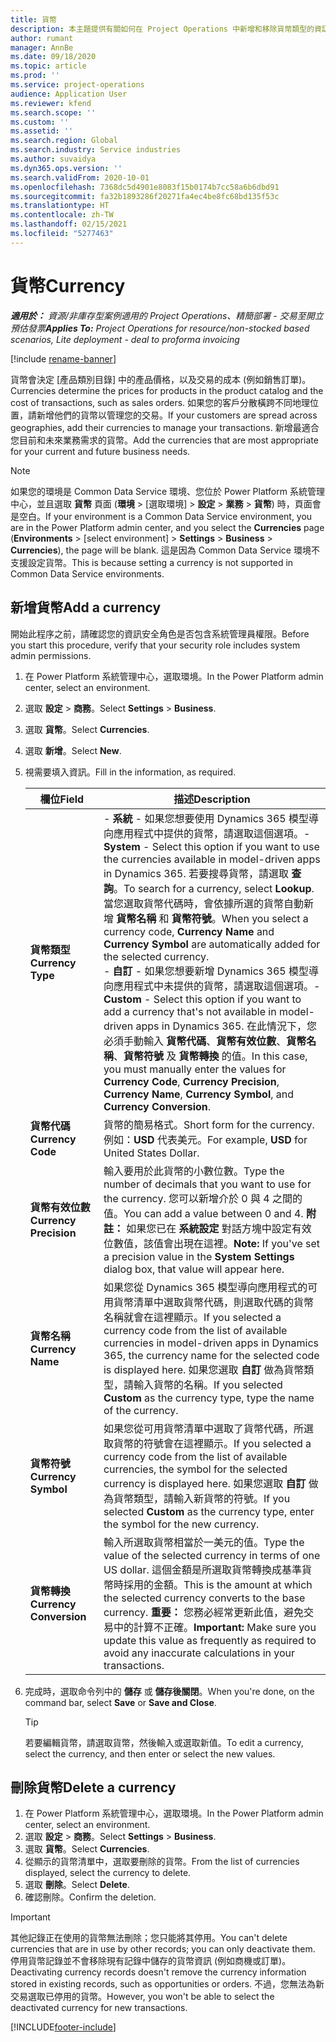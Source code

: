 ```yaml
---
title: 貨幣
description: 本主題提供有關如何在 Project Operations 中新增和移除貨幣類型的資訊。
author: rumant
manager: AnnBe
ms.date: 09/18/2020
ms.topic: article
ms.prod: ''
ms.service: project-operations
audience: Application User
ms.reviewer: kfend
ms.search.scope: ''
ms.custom: ''
ms.assetid: ''
ms.search.region: Global
ms.search.industry: Service industries
ms.author: suvaidya
ms.dyn365.ops.version: ''
ms.search.validFrom: 2020-10-01
ms.openlocfilehash: 7368dc5d4901e8083f15b0174b7cc58a6b6dbd91
ms.sourcegitcommit: fa32b1893286f20271fa4ec4be8fc68bd135f53c
ms.translationtype: HT
ms.contentlocale: zh-TW
ms.lasthandoff: 02/15/2021
ms.locfileid: "5277463"
---
```

# <a name="currency"></a><span data-ttu-id="ad073-103">貨幣</span><span class="sxs-lookup"><span data-stu-id="ad073-103">Currency</span></span>

<span data-ttu-id="ad073-104">_**適用於：** 資源/非庫存型案例適用的 Project Operations、精簡部署 - 交易至開立預估發票_</span><span class="sxs-lookup"><span data-stu-id="ad073-104">_**Applies To:** Project Operations for resource/non-stocked based scenarios, Lite deployment - deal to proforma invoicing_</span></span>

[!include [rename-banner](~/includes/cc-data-platform-banner.md)]

<span data-ttu-id="ad073-105">貨幣會決定 [產品類別目錄] 中的產品價格，以及交易的成本 (例如銷售訂單)。</span><span class="sxs-lookup"><span data-stu-id="ad073-105">Currencies determine the prices for products in the product catalog and the cost of transactions, such as sales orders.</span></span> <span data-ttu-id="ad073-106">如果您的客戶分散橫跨不同地理位置，請新增他們的貨幣以管理您的交易。</span><span class="sxs-lookup"><span data-stu-id="ad073-106">If your customers are spread across geographies, add their currencies to manage your transactions.</span></span> <span data-ttu-id="ad073-107">新增最適合您目前和未來業務需求的貨幣。</span><span class="sxs-lookup"><span data-stu-id="ad073-107">Add the currencies that are most appropriate for your current and future business needs.</span></span>  

> [!NOTE]
> <span data-ttu-id="ad073-108">如果您的環境是 Common Data Service 環境、您位於 Power Platform 系統管理中心，並且選取 **貨幣** 頁面 (**環境** > [選取環境] > **設定** > **業務** > **貨幣**) 時，頁面會是空白。</span><span class="sxs-lookup"><span data-stu-id="ad073-108">If your environment is a Common Data Service environment, you are in the Power Platform admin center, and you select the **Currencies** page (**Environments** > [select environment] > **Settings** > **Business** > **Currencies**), the page will be blank.</span></span> <span data-ttu-id="ad073-109">這是因為 Common Data Service 環境不支援設定貨幣。</span><span class="sxs-lookup"><span data-stu-id="ad073-109">This is because setting a currency is not supported in Common Data Service environments.</span></span>

## <a name="add-a-currency"></a><span data-ttu-id="ad073-110">新增貨幣</span><span class="sxs-lookup"><span data-stu-id="ad073-110">Add a currency</span></span>  
<span data-ttu-id="ad073-111">開始此程序之前，請確認您的資訊安全角色是否包含系統管理員權限。</span><span class="sxs-lookup"><span data-stu-id="ad073-111">Before you start this procedure, verify that your security role includes system admin permissions.</span></span> 

1. <span data-ttu-id="ad073-112">在 Power Platform 系統管理中心，選取環境。</span><span class="sxs-lookup"><span data-stu-id="ad073-112">In the Power Platform admin center, select an environment.</span></span> 
2. <span data-ttu-id="ad073-113">選取 **設定** > **商務**。</span><span class="sxs-lookup"><span data-stu-id="ad073-113">Select **Settings** > **Business**.</span></span>
3. <span data-ttu-id="ad073-114">選取 **貨幣**。</span><span class="sxs-lookup"><span data-stu-id="ad073-114">Select **Currencies**.</span></span>  
4. <span data-ttu-id="ad073-115">選取 **新增**。</span><span class="sxs-lookup"><span data-stu-id="ad073-115">Select **New**.</span></span>  
5. <span data-ttu-id="ad073-116">視需要填入資訊。</span><span class="sxs-lookup"><span data-stu-id="ad073-116">Fill in the information, as required.</span></span>  


   |          <span data-ttu-id="ad073-117">欄位</span><span class="sxs-lookup"><span data-stu-id="ad073-117">Field</span></span>          |                                                                                                                                                                                                                                                                                                                                                                            <span data-ttu-id="ad073-118">描述</span><span class="sxs-lookup"><span data-stu-id="ad073-118">Description</span></span>                                                                                                                                                                                                                                                                                                                                                                            |
   |-------------------------|-------------------------------------------------------------------------------------------------------------------------------------------------------------------------------------------------------------------------------------------------------------------------------------------------------------------------------------------------------------------------------------------------------------------------------------------------------------------------------------------------------------------------------------------------------------------------------------------------------------------------------------------------------------------------------------------------------------------------------------------------------------------|
   |    <span data-ttu-id="ad073-119">**貨幣類型**</span><span class="sxs-lookup"><span data-stu-id="ad073-119">**Currency Type**</span></span>    | <span data-ttu-id="ad073-120">- **系統** - 如果您想要使用 Dynamics 365 模型導向應用程式中提供的貨幣，請選取這個選項。</span><span class="sxs-lookup"><span data-stu-id="ad073-120">- **System** - Select this option if you want to use the currencies available in model-driven apps in Dynamics 365.</span></span> <span data-ttu-id="ad073-121">若要搜尋貨幣，請選取 **查詢**。</span><span class="sxs-lookup"><span data-stu-id="ad073-121">To search for a currency,  select **Lookup**.</span></span> <span data-ttu-id="ad073-122">當您選取貨幣代碼時，會依據所選的貨幣自動新增 **貨幣名稱** 和 **貨幣符號**。</span><span class="sxs-lookup"><span data-stu-id="ad073-122">When you select a currency code, **Currency Name** and **Currency Symbol** are automatically added for the selected currency.</span></span><br /><span data-ttu-id="ad073-123">- **自訂** - 如果您想要新增 Dynamics 365 模型導向應用程式中未提供的貨幣，請選取這個選項。</span><span class="sxs-lookup"><span data-stu-id="ad073-123">- **Custom** - Select this option if you want to add a currency that's not available in model-driven apps in Dynamics 365.</span></span> <span data-ttu-id="ad073-124">在此情況下，您必須手動輸入 **貨幣代碼**、**貨幣有效位數**、**貨幣名稱**、**貨幣符號** 及 **貨幣轉換** 的值。</span><span class="sxs-lookup"><span data-stu-id="ad073-124">In this case, you must manually enter the values for **Currency Code**, **Currency Precision**, **Currency Name**, **Currency Symbol**, and **Currency Conversion**.</span></span> |
   |    <span data-ttu-id="ad073-125">**貨幣代碼**</span><span class="sxs-lookup"><span data-stu-id="ad073-125">**Currency Code**</span></span>    |                                                                                                                                                                                                                                                                                                                                            <span data-ttu-id="ad073-126">貨幣的簡易格式。</span><span class="sxs-lookup"><span data-stu-id="ad073-126">Short form for the currency.</span></span> <span data-ttu-id="ad073-127">例如：**USD** 代表美元。</span><span class="sxs-lookup"><span data-stu-id="ad073-127">For example, **USD** for United States Dollar.</span></span>                                                                                                                                                                                                                                                                                                                                            |
   | <span data-ttu-id="ad073-128">**貨幣有效位數**</span><span class="sxs-lookup"><span data-stu-id="ad073-128">**Currency Precision**</span></span>  |                                                                                                                                                                                  <span data-ttu-id="ad073-129">輸入要用於此貨幣的小數位數。</span><span class="sxs-lookup"><span data-stu-id="ad073-129">Type the number of decimals that you want to use for the currency.</span></span>  <span data-ttu-id="ad073-130">您可以新增介於 0 與 4 之間的值。</span><span class="sxs-lookup"><span data-stu-id="ad073-130">You can add a value between 0 and 4.</span></span> <span data-ttu-id="ad073-131">**附註：** 如果您已在 **系統設定** 對話方塊中設定有效位數值，該值會出現在這裡。</span><span class="sxs-lookup"><span data-stu-id="ad073-131">**Note:**  If you've set a precision value in the **System Settings** dialog box, that value will appear here.</span></span>                                                                                                                                                                                  |
   |    <span data-ttu-id="ad073-132">**貨幣名稱**</span><span class="sxs-lookup"><span data-stu-id="ad073-132">**Currency Name**</span></span>    |                                                                                                                                                                                                                                         <span data-ttu-id="ad073-133">如果您從 Dynamics 365 模型導向應用程式的可用貨幣清單中選取貨幣代碼，則選取代碼的貨幣名稱就會在這裡顯示。</span><span class="sxs-lookup"><span data-stu-id="ad073-133">If you selected a currency code from the list of available currencies in model-driven apps in Dynamics 365, the currency name for the selected code is displayed here.</span></span> <span data-ttu-id="ad073-134">如果您選取 **自訂** 做為貨幣類型，請輸入貨幣的名稱。</span><span class="sxs-lookup"><span data-stu-id="ad073-134">If you selected **Custom** as the currency type, type the name of the currency.</span></span>                                                                                                                                                                                                                                          |
   |   <span data-ttu-id="ad073-135">**貨幣符號**</span><span class="sxs-lookup"><span data-stu-id="ad073-135">**Currency Symbol**</span></span>   |                                                                                                                                                                                                                                                                      <span data-ttu-id="ad073-136">如果您從可用貨幣清單中選取了貨幣代碼，所選取貨幣的符號會在這裡顯示。</span><span class="sxs-lookup"><span data-stu-id="ad073-136">If you selected a currency code from the list of available currencies, the symbol for the selected currency is displayed here.</span></span> <span data-ttu-id="ad073-137">如果您選取 **自訂** 做為貨幣類型，請輸入新貨幣的符號。</span><span class="sxs-lookup"><span data-stu-id="ad073-137">If you selected **Custom** as the currency type, enter the symbol for the new currency.</span></span>                                                                                                                                                                                                                                                                       |
   | <span data-ttu-id="ad073-138">**貨幣轉換**</span><span class="sxs-lookup"><span data-stu-id="ad073-138">**Currency Conversion**</span></span> |                                                                                                                                                                                                                                     <span data-ttu-id="ad073-139">輸入所選取貨幣相當於一美元的值。</span><span class="sxs-lookup"><span data-stu-id="ad073-139">Type the value of the selected currency in terms of one US dollar.</span></span> <span data-ttu-id="ad073-140">這個金額是所選取貨幣轉換成基準貨幣時採用的金額。</span><span class="sxs-lookup"><span data-stu-id="ad073-140">This is the amount at which the selected currency converts to the base currency.</span></span> <span data-ttu-id="ad073-141">**重要：** 您務必經常更新此值，避免交易中的計算不正確。</span><span class="sxs-lookup"><span data-stu-id="ad073-141">**Important:**  Make sure you update this value as frequently as required to avoid any inaccurate calculations in your transactions.</span></span>                                                                                                                                                                                                                                      |


6. <span data-ttu-id="ad073-142">完成時，選取命令列中的 **儲存** 或 **儲存後關閉**。</span><span class="sxs-lookup"><span data-stu-id="ad073-142">When you're done, on the command bar, select **Save** or **Save and Close**.</span></span>  

   > [!TIP]
   >  <span data-ttu-id="ad073-143">若要編輯貨幣，請選取貨幣，然後輸入或選取新值。</span><span class="sxs-lookup"><span data-stu-id="ad073-143">To edit a currency, select the currency, and then enter or select the new values.</span></span>  

## <a name="delete-a-currency"></a><span data-ttu-id="ad073-144">刪除貨幣</span><span class="sxs-lookup"><span data-stu-id="ad073-144">Delete a currency</span></span>  

1. <span data-ttu-id="ad073-145">在 Power Platform 系統管理中心，選取環境。</span><span class="sxs-lookup"><span data-stu-id="ad073-145">In the Power Platform admin center, select an environment.</span></span> 
2. <span data-ttu-id="ad073-146">選取 **設定** > **商務**。</span><span class="sxs-lookup"><span data-stu-id="ad073-146">Select **Settings** > **Business**.</span></span>
3. <span data-ttu-id="ad073-147">選取 **貨幣**。</span><span class="sxs-lookup"><span data-stu-id="ad073-147">Select **Currencies**.</span></span>  
4. <span data-ttu-id="ad073-148">從顯示的貨幣清單中，選取要刪除的貨幣。</span><span class="sxs-lookup"><span data-stu-id="ad073-148">From the list of currencies displayed, select the currency to delete.</span></span>  
5. <span data-ttu-id="ad073-149">選取 **刪除**。</span><span class="sxs-lookup"><span data-stu-id="ad073-149">Select **Delete**.</span></span>  
6. <span data-ttu-id="ad073-150">確認刪除。</span><span class="sxs-lookup"><span data-stu-id="ad073-150">Confirm the deletion.</span></span>  

> [!IMPORTANT]
>  <span data-ttu-id="ad073-151">其他記錄正在使用的貨幣無法刪除；您只能將其停用。</span><span class="sxs-lookup"><span data-stu-id="ad073-151">You can't delete currencies that are in use by other records; you can only deactivate them.</span></span> <span data-ttu-id="ad073-152">停用貨幣記錄並不會移除現有記錄中儲存的貨幣資訊 (例如商機或訂單)。</span><span class="sxs-lookup"><span data-stu-id="ad073-152">Deactivating currency records doesn't remove the currency information stored in existing records, such as opportunities or orders.</span></span> <span data-ttu-id="ad073-153">不過，您無法為新交易選取已停用的貨幣。</span><span class="sxs-lookup"><span data-stu-id="ad073-153">However, you won't be able to select the deactivated currency for new transactions.</span></span>  


[!INCLUDE[footer-include](../includes/footer-banner.md)]